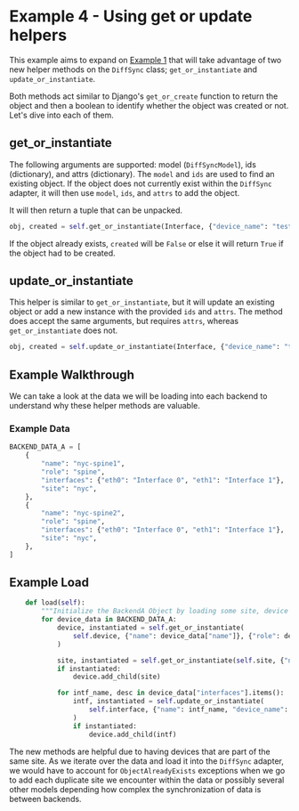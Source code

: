 # Example 4 - Using get or update helpers

This example aims to expand on [Example 1](https://github.com/networktocode/diffsync/tree/main/examples/01-multiple-data-sources/README.md) that will take advantage of two new helper methods on the `DiffSync` class; `get_or_instantiate` and `update_or_instantiate`.

Both methods act similar to Django's `get_or_create` function to return the object and then a boolean to identify whether the object was created or not. Let's dive into each of them.

## get_or_instantiate

The following arguments are supported: model (`DiffSyncModel`), ids (dictionary), and attrs (dictionary). The `model` and `ids` are used to find an existing object. If the object does not currently exist within the `DiffSync` adapter, it will then use `model`, `ids`, and `attrs` to add the object.

It will then return a tuple that can be unpacked.

```python
obj, created = self.get_or_instantiate(Interface, {"device_name": "test100", "name": "eth0"}, {"description": "Test description"})
```

If the object already exists, `created` will be `False` or else it will return `True` if the object had to be created.

## update_or_instantiate

This helper is similar to `get_or_instantiate`, but it will update an existing object or add a new instance with the provided `ids` and `attrs`. The method does accept the same arguments, but requires `attrs`, whereas `get_or_instantiate` does not.

```python
obj, created = self.update_or_instantiate(Interface, {"device_name": "test100", "name": "eth0"}, {"description": "Test description"})
```

## Example Walkthrough

We can take a look at the data we will be loading into each backend to understand why these helper methods are valuable.

### Example Data

```python
BACKEND_DATA_A = [
    {
        "name": "nyc-spine1",
        "role": "spine",
        "interfaces": {"eth0": "Interface 0", "eth1": "Interface 1"},
        "site": "nyc",
    },
    {
        "name": "nyc-spine2",
        "role": "spine",
        "interfaces": {"eth0": "Interface 0", "eth1": "Interface 1"},
        "site": "nyc",
    },
]
```

## Example Load

```python
    def load(self):
        """Initialize the BackendA Object by loading some site, device and interfaces from DATA."""
        for device_data in BACKEND_DATA_A:
            device, instantiated = self.get_or_instantiate(
                self.device, {"name": device_data["name"]}, {"role": device_data["role"]}
            )

            site, instantiated = self.get_or_instantiate(self.site, {"name": device_data["site"]})
            if instantiated:
                device.add_child(site)

            for intf_name, desc in device_data["interfaces"].items():
                intf, instantiated = self.update_or_instantiate(
                    self.interface, {"name": intf_name, "device_name": device_data["name"]}, {"description": desc}
                )
                if instantiated:
                    device.add_child(intf)
```

The new methods are helpful due to having devices that are part of the same site. As we iterate over the data and load it into the `DiffSync` adapter, we would have to account for `ObjectAlreadyExists` exceptions when we go to add each duplicate site we encounter within the data or possibly several other models depending how complex the synchronization of data is between backends.
